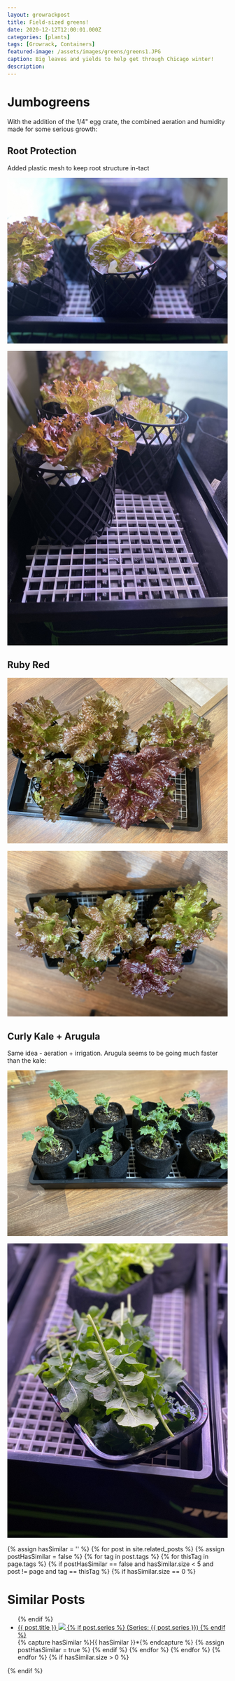 ```yaml
---
layout: growrackpost
title: Field-sized greens!
date: 2020-12-12T12:00:01.000Z
categories: [plants]
tags: [Growrack, Containers]
featured-image: /assets/images/greens/greens1.JPG
caption: Big leaves and yields to help get through Chicago winter!
description: 
---
```


# Jumbogreens
With the addition of the 1/4" egg crate, the combined aeration and humidity made for some serious growth:
 
## Root Protection
 
Added plastic mesh to keep root structure in-tact
 
<a data-fancybox="gallery" href="/assets/images/greens/greens3.JPG"><img class="projectimage" src="/assets/images/greens/greens3.JPG"></a>
 
<a data-fancybox="gallery" href="/assets/images/greens/greens4.JPG"><img class="projectimage" src="/assets/images/greens/greens4.JPG"></a>
 
## Ruby Red
 
<a data-fancybox="gallery" href="/assets/images/greens/greens1.JPG"><img class="projectimage" src="/assets/images/greens/greens1.JPG"></a>
 
<a data-fancybox="gallery" href="/assets/images/greens/greens2.JPG"><img class="projectimage" src="/assets/images/greens/greens2.JPG"></a>
 
## Curly Kale + Arugula
Same idea - aeration + irrigation. Arugula seems to be going much faster than the kale:
 
<a data-fancybox="gallery" href="/assets/images/greens/greens10.JPG"><img class="projectimage" src="/assets/images/greens/greens10.JPG"></a>
 
<a data-fancybox="gallery" href="/assets/images/greens/jumbogreensarugula.JPG"><img class="projectimage" src="/assets/images/greens/jumbogreensarugula.JPG"></a>
 
{% assign hasSimilar = '' %}
{% for post in site.related_posts %}
{% assign postHasSimilar = false %}
{% for tag in post.tags %}
{% for thisTag in page.tags %}
{% if postHasSimilar == false and hasSimilar.size < 5 and post != page and tag == thisTag %}
{% if hasSimilar.size == 0 %}
# Similar Posts
<ul>
{% endif %}
<li class="relatedPost">
<a href="{{ site.url }}{{ post.url }}">{{ post.title }}
<img src="{{ post.featured-image }}" class='postlistimage' />
{% if post.series %}
(Series: {{ post.series }})
{% endif %}
</a>
</li>
{% capture hasSimilar %}{{ hasSimilar }}*{% endcapture %}
{% assign postHasSimilar = true %}
{% endif %}
{% endfor %}
{% endfor %}
{% endfor %}
{% if hasSimilar.size > 0 %}
</ul>
{% endif %} 
 
 
 


